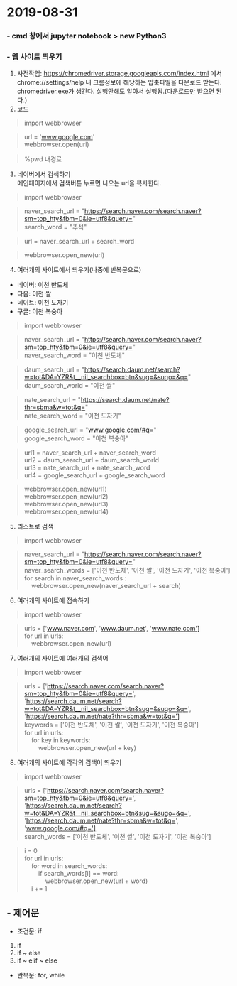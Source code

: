 # 2019-08-31

### - cmd 창에서 jupyter notebook > new Python3

### - 웹 사이트 띄우기
1. 사전작업: https://chromedriver.storage.googleapis.com/index.html 에서  
chrome://settings/help 내 크롬정보에 해당하는 압축파일을 다운로드 받는다.  
chromedriver.exe가 생긴다. 실행안해도 알아서 실행됨.(다운로드만 받으면 된다.)
2. 코드
>import webbrowser  

>url = 'www.google.com'  
>webbrowser.open(url)  

>%pwd 내경로

3. 네이버에서 검색하기   
메인페이지에서 검색버튼 누르면 나오는 url을 복사한다.

>import webbrowser  

>naver_search_url = "https://search.naver.com/search.naver?sm=top_hty&fbm=0&ie=utf8&query="  
>search_word = "추석"  

>url = naver_search_url + search_word  

>webbrowser.open_new(url)  

4. 여러개의 사이트에서 띄우기(나중에 반복문으로)
- 네이버: 이천 반도체
- 다음: 이천 쌀
- 네이트: 이천 도자기
- 구글: 이천 복숭아

>import webbrowser  

>naver_search_url = "https://search.naver.com/search.naver?sm=top_hty&fbm=0&ie=utf8&query="  
>naver_search_word = "이천 반도체"  

>daum_search_url = "https://search.daum.net/search?w=tot&DA=YZR&t__nil_searchbox=btn&sug=&sugo=&q="  
>daum_search_world = "이천 쌀"  

>nate_search_url = "https://search.daum.net/nate?thr=sbma&w=tot&q="  
>nate_search_word = "이천 도자기"   

>google_search_url = "www.google.com/#q="  
>google_search_word = "이천 복숭아"  

>url1 = naver_search_url + naver_search_word  
>url2 = daum_search_url + daum_search_world  
>url3 = nate_search_url + nate_search_word  
>url4 = google_search_url + google_search_word  

>webbrowser.open_new(url1)  
>webbrowser.open_new(url2)  
>webbrowser.open_new(url3)  
>webbrowser.open_new(url4) 

5. 리스트로 검색  
>import webbrowser  

>naver_search_url = "https://search.naver.com/search.naver?sm=top_hty&fbm=0&ie=utf8&query="  
>naver_search_words = ['이천 반도체', '이천 쌀', '이천 도자기', '이천 복숭아']  
>for search in naver_search_words :  
>&nbsp;&nbsp;&nbsp;&nbsp;webbrowser.open_new(naver_search_url + search)  

6. 여러개의 사이트에 접속하기  
>import webbrowser  

>urls = ['www.naver.com', 'www.daum.net', 'www.nate.com']  
>for url in urls:  
>&nbsp;&nbsp;&nbsp;&nbsp;webbrowser.open_new(url)

7. 여러개의 사이트에 여러개의 검색어 

>import webbrowser    

>urls = ['https://search.naver.com/search.naver?sm=top_hty&fbm=0&ie=utf8&query=',   
'https://search.daum.net/search?w=tot&DA=YZR&t__nil_searchbox=btn&sug=&sugo=&q=',   
'https://search.daum.net/nate?thr=sbma&w=tot&q=']   
>keywords = ['이천 반도체', '이천 쌀', '이천 도자기', '이천 복숭아']  
>for url in urls:   
>&nbsp;&nbsp;&nbsp;&nbsp;for key in keywords:  
>&nbsp;&nbsp;&nbsp;&nbsp;&nbsp;&nbsp;&nbsp;&nbsp;webbrowser.open_new(url + key)  

8. 여러개의 사이트에 각각의 검색어 띄우기

>import webbrowser   

>urls = ['https://search.naver.com/search.naver?sm=top_hty&fbm=0&ie=utf8&query=',  
'https://search.daum.net/search?w=tot&DA=YZR&t__nil_searchbox=btn&sug=&sugo=&q=',  
'https://search.daum.net/nate?thr=sbma&w=tot&q=',  
'www.google.com/#q=']  
search_words = ['이천 반도체', '이천 쌀', '이천 도자기', '이천 복숭아']

>i = 0  
>for url in urls:  
>&nbsp;&nbsp;&nbsp;&nbsp;for word in search_words:  
>&nbsp;&nbsp;&nbsp;&nbsp;&nbsp;&nbsp;&nbsp;&nbsp;if search_words[i] == word:  
>&nbsp;&nbsp;&nbsp;&nbsp;&nbsp;&nbsp;&nbsp;&nbsp;&nbsp;&nbsp;&nbsp;&nbsp;webbrowser.open_new(url + word)  
>&nbsp;&nbsp;&nbsp;&nbsp;i += 1

## - 제어문
- 조건문: if
1. if
2. if ~ else
3. if ~ elif ~ else

- 반복문: for, while



